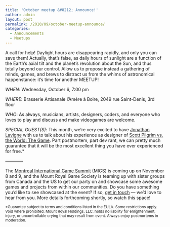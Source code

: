 ```yaml
---
title: 'October meetup &#8212; Announce!'
author: admin
layout: post
permalink: /2010/09/october-meetup-announce/
categories:
  - Announcements
  - Meetups
---
```

A call for help! Daylight hours are disappearing rapidly, and only you can save them! Actually, that&#8217;s false, as daily hours of sunlight are a function of the Earth&#8217;s axial tilt and the planet&#8217;s revolution about the Sun, and thus totally beyond our control. Allow us to propose instead a gathering of minds, games, and brews to distract us from the whims of astronomical happenstance: it&#8217;s time for another MEETUP!

*WHEN*: Wednesday, October 6, 7:00 pm

*WHERE*: Brasserie Artisanale l’Amère à Boire, 2049 rue Saint-Denis, 3rd floor

*WHO*: As always, musicians, artists, designers, coders, and everyone who loves to play and discuss and make videogames are welcome.

*SPECIAL GUEST(S)*: This month, we&#8217;re very excited to have [Jonathan Lavigne][1] with us to talk about his experience as designer of [Scott Pilgrim vs. the World: The Game][2]. Part postmortem, part dev rant, we can pretty much guarantee that it will be the most excellent thing you have ever experienced for free.*

&#8212;&#8212;&#8212;&#8212;

The [Montreal International Game Summit][3] (MIGS) is coming up on November 8 and 9, and the Mount Royal Game Society is teaming up with sister groups from Canada and the US to get our party on and showcase some awesome games and projects from within our communities. Do you have something you&#8217;d like to see showcased at the event? If so, [get in touch][4] &#8212; we&#8217;d love to hear from you. More details forthcoming shortly, so watch this space!

<p style="font-size: smaller;">
  *Guarantee subject to terms and conditions listed in the EULA. Some restrictions apply. Void where prohibited. Mount Royal Holdings, LLC. holds no liability for enlightenment, injury, or uncontrollable crying that may result from event. Always enjoy postmortems in moderation.
</p>

 [1]: http://pixeltao.ca/
 [2]: https://secure.wikimedia.org/wikipedia/en/wiki/Scott_Pilgrim_vs._the_World:_The_Game
 [3]: http://www.sijm.ca/
 [4]: mailto:infoWITHOUTSPAMHERE@IAMSERIOUSABOUTSPAMmontrealindies.com